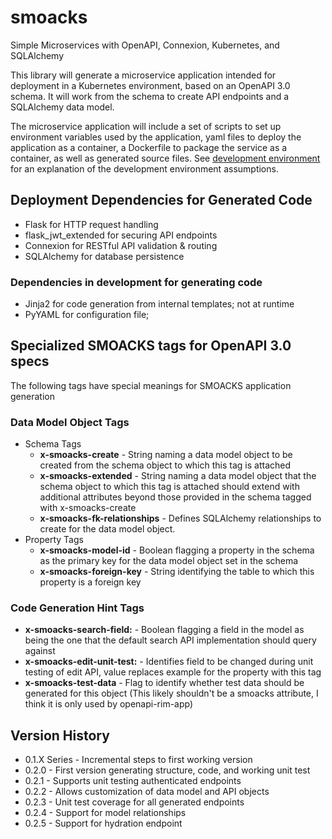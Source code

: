 # smoacks
Simple Microservices with OpenAPI, Connexion, Kubernetes, and SQLAlchemy

This library will generate a microservice application intended for deployment
in a Kubernetes environment, based on an OpenAPI 3.0 schema. It will work
from the schema to create API endpoints and a SQLAlchemy data model.

The microservice application will include a set of scripts to set up
environment variables used by the application, yaml files to deploy the
application as a container, a Dockerfile to package the service as a container,
as well as generated source files. See [development environment](DEV_ENVIRONMENT.md)
for an explanation of the development environment assumptions.

## Deployment Dependencies for Generated Code

- Flask for HTTP request handling
- flask_jwt_extended for securing API endpoints
- Connexion for RESTful API validation & routing
- SQLAlchemy for database persistence

### Dependencies in development for generating code
- Jinja2 for code generation from internal templates; not at runtime
- PyYAML for configuration file; 

## Specialized SMOACKS tags for OpenAPI 3.0 specs

The following tags have special meanings for SMOACKS application generation

### Data Model Object Tags
- Schema Tags
    - **x-smoacks-create** - String naming a data model object to be created from
      the schema object to which this tag is attached
    - **x-smoacks-extended** - String naming a data model object that the schema
      object to which this tag is attached should extend with additional attributes
      beyond those provided in the schema tagged with x-smoacks-create
    - **x-smoacks-fk-relationships** - Defines SQLAlchemy relationships to create
      for the data model object.
- Property Tags
    - **x-smoacks-model-id** - Boolean flagging a property in the schema as the
      primary key for the data model object set in the schema
    - **x-smoacks-foreign-key** - String identifying the table to which this
      property is a foreign key

### Code Generation Hint Tags
- **x-smoacks-search-field:** - Boolean flagging a field in the model as being
  the one that the default search API implementation should query against 
- **x-smoacks-edit-unit-test:** - Identifies field to be changed during unit
  testing of edit API, value replaces example for the property with this tag
- **x-smoacks-test-data** - Flag to identify whether test data should be
  generated for this object (This likely shouldn't be a smoacks attribute,
  I think it is only used by openapi-rim-app)

Version History
---------------

* 0.1.X Series - Incremental steps to first working version
* 0.2.0 - First version generating structure, code, and working unit test
* 0.2.1 - Supports unit testing authenticated endpoints
* 0.2.2 - Allows customization of data model and API objects
* 0.2.3 - Unit test coverage for all generated endpoints
* 0.2.4 - Support for model relationships
* 0.2.5 - Support for hydration endpoint

